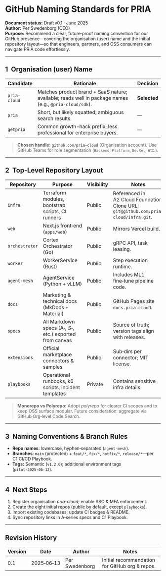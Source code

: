 # GitHub Naming Standards for PRIA

**Document status:** Draft v0.1 · June 2025  
**Author:** Per Swedenborg (CEO)  
**Purpose:** Recommend a clear, future‑proof naming convention for our GitHub presence—covering the organisation (user) name and the initial repository layout—so that engineers, partners, and OSS consumers can navigate PRIA code effortlessly.

---

## 1  Organisation (user) Name
| Candidate | Rationale | Decision |
|-----------|-----------|----------|
| `pria-cloud` | Matches product brand + SaaS nature; available; reads well in package names (e.g., `@pria-cloud/sdk`). | **Selected** |
| `pria` | Short, but likely squatted; ambiguous search results. | — |
| `getpria` | Common growth-hack prefix; less professional for enterprise buyers. | — |

> **Chosen handle:** **`github.com/pria-cloud`** (Organisation account).  Use GitHub Teams for role segmentation (`Backend`, `Platform`, `DevRel`, etc.).

---

## 2  Top‑Level Repository Layout
| Repository | Purpose | Visibility | Notes |
|------------|---------|------------|-------|
| `infra` | Terraform modules, bootstrap scripts, CI runners | Public | Referenced in A2 Cloud Foundation. Clone URL: `git@github.com:pria-cloud/infra.git`. |
| `web` | Next.js front‑end (`apps/web`) | Public | Mirrors Vercel build. |
| `orchestrator` | Cortex Orchestrator (Go) | Public | gRPC API, task leasing. |
| `worker` | WorkerService (Rust) | Public | Step execution runtime. |
| `agent-mesh` | AgentService (Python + vLLM) | Public | Includes ML1 fine‑tune pipeline code. |
| `docs` | Marketing & technical docs (MkDocs + Material) | Public | GitHub Pages site `docs.pria.cloud`. |
| `specs` | All Markdown specs (A‑*, S‑*, etc.) exported from canvas | Public | Source of truth; version tags align with releases. |
| `extensions` | Official marketplace connectors & samples | Public | Sub‑dirs per connector; MIT license. |
| `playbooks` | Operational runbooks, k6 scripts, incident templates | Private | Contains sensitive infra details. |

> **Monorepo vs Polyrepo:** Adopt *polyrepo* for clearer CI scopes and to keep OSS surface modular. Future consideration: aggregate via GitHub Org‑level Code Search.

---

## 3  Naming Conventions & Branch Rules
* **Repo names**: lowercase, hyphen‑separated (`agent-mesh`).
* **Branches**: `main` (protected) + `feat/*`, `fix/*`, `hotfix/*`, `release/*`—per C1 CI/CD Playbook.
* **Tags:** Semantic (`v1.2.0`); additional environment tags (`pilot‑2025‑06‑12`).

---

## 4  Next Steps
1. Register organisation *pria-cloud*; enable SSO & MFA enforcement.
2. Create the eight initial repos (public by default, except `playbooks`).
3. Import existing codebases; update CI badges & README.
4. Sync repository links in A‑series specs and C1 Playbook.

---

## Revision History
| Version | Date | Author | Notes |
|---------|------|--------|-------|
| 0.1 | 2025‑06‑13 | Per Swedenborg | Initial recommendation for GitHub org & repos. |

